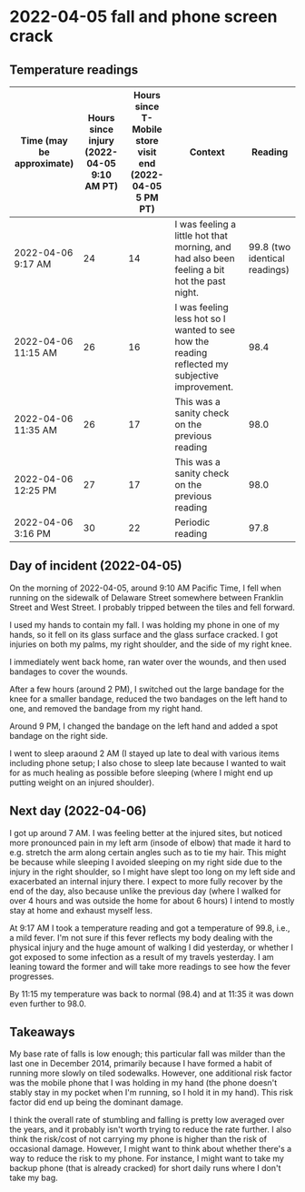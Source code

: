 # 2022-04-05 fall and phone screen crack

## Temperature readings

Time (may be approximate) | Hours since injury (2022-04-05 9:10 AM PT) | Hours since T-Mobile store visit end (2022-04-05 5 PM PT) | Context | Reading
-- | -- | -- | -- | --
2022-04-06 9:17 AM | 24 | 14 | I was feeling a little hot that morning, and had also been feeling a bit hot the past night. | 99.8 (two identical readings)
2022-04-06 11:15 AM | 26 | 16 | I was feeling less hot so I wanted to see how the reading reflected my subjective improvement. | 98.4
2022-04-06 11:35 AM | 26 | 17 | This was a sanity check on the previous reading | 98.0
2022-04-06 12:25 PM | 27 | 17 | This was a sanity check on the previous reading | 98.0
2022-04-06 3:16 PM | 30 | 22 | Periodic reading | 97.8

## Day of incident (2022-04-05)

On the morning of 2022-04-05, around 9:10 AM Pacific Time, I fell when
running on the sidewalk of Delaware Street somewhere between Franklin
Street and West Street. I probably tripped between the tiles and fell
forward.

I used my hands to contain my fall. I was holding my phone in one of
my hands, so it fell on its glass surface and the glass surface
cracked. I got injuries on both my palms, my right shoulder, and the
side of my right knee.

I immediately went back home, ran water over the wounds, and then used
bandages to cover the wounds.

After a few hours (around 2 PM), I switched out the large bandage for
the knee for a smaller bandage, reduced the two bandages on the left
hand to one, and removed the bandage from my right hand.

Around 9 PM, I changed the bandage on the left hand and added a spot
bandage on the right side.

I went to sleep araound 2 AM (I stayed up late to deal with various
items including phone setup; I also chose to sleep late because I
wanted to wait for as much healing as possible before sleeping (where
I might end up putting weight on an injured shoulder).

## Next day (2022-04-06)

I got up around 7 AM. I was feeling better at the injured sites, but
noticed more pronounced pain in my left arm (insode of elbow) that
made it hard to e.g. stretch the arm along certain angles such as to
tie my hair. This might be because while sleeping I avoided sleeping
on my right side due to the injury in the right shoulder, so I might
have slept too long on my left side and exacerbated an internal injury
there. I expect to more fully recover by the end of the day, also
because unlike the previous day (where I walked for over 4 hours and
was outside the home for about 6 hours) I intend to mostly stay at
home and exhaust myself less.

At 9:17 AM I took a temperature reading and got a temperature of 99.8,
i.e., a mild fever. I'm not sure if this fever reflects my body
dealing with the physical injury and the huge amount of walking I did
yesterday, or whether I got exposed to some infection as a result of
my travels yesterday. I am leaning toward the former and will take
more readings to see how the fever progresses.

By 11:15 my temperature was back to normal (98.4) and at 11:35 it was
down even further to 98.0.

## Takeaways

My base rate of falls is low enough; this particular fall was milder
than the last one in December 2014, primarily because I have formed a
habit of running more slowly on tiled sodewalks. However, one
additional risk factor was the mobile phone that I was holding in my
hand (the phone doesn't stably stay in my pocket when I'm running, so
I hold it in my hand). This risk factor did end up being the dominant
damage.

I think the overall rate of stumbling and falling is pretty low
averaged over the years, and it probably isn't worth trying to reduce
the rate further. I also think the risk/cost of not carrying my phone
is higher than the risk of occasional damage. However, I might want to
think about whether there's a way to reduce the risk to my phone. For
instance, I might want to take my backup phone (that is already
cracked) for short daily runs where I don't take my bag.
